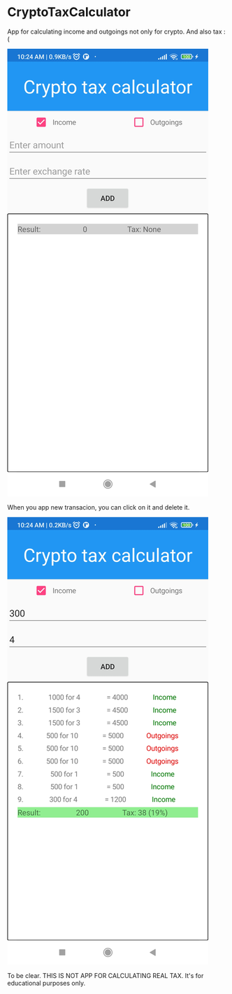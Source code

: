 # CryptoTaxCalculator
App for calculating income and outgoings not only for crypto.
And also tax :(

![img1](https://github.com/loudsheep/CryptoTaxCalculator/blob/master/CryptoTaxCalculator.Android/Assets/Screenshot_2022-03-05-10-24-08-306_com.companyname.cryptotaxcalculator.jpg)

When you app new transacion, you can click on it and delete it.

![ing2](https://github.com/loudsheep/CryptoTaxCalculator/blob/master/CryptoTaxCalculator.Android/Assets/Screenshot_2022-03-05-10-24-54-572_com.companyname.cryptotaxcalculator.jpg)


To be clear. THIS IS NOT APP FOR CALCULATING REAL TAX. It's for educational purposes only.
